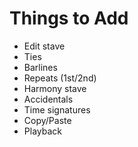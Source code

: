 # Things to Add

* Edit stave
* Ties
* Barlines
* Repeats (1st/2nd)
* Harmony stave
* Accidentals
* Time signatures
* Copy/Paste
* Playback